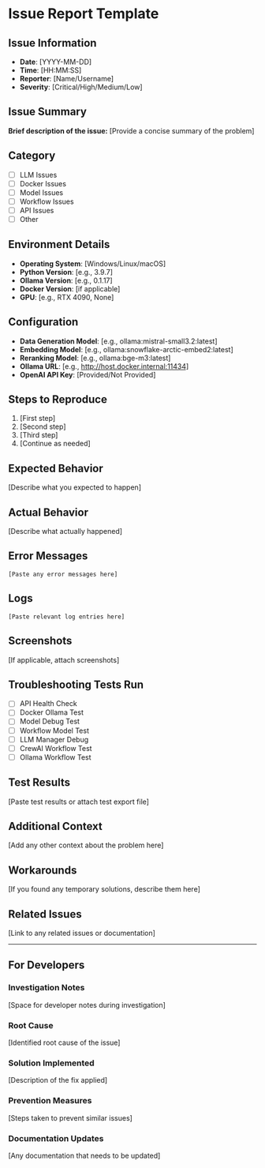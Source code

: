 # Issue Report Template

## Issue Information
- **Date**: [YYYY-MM-DD]
- **Time**: [HH:MM:SS]
- **Reporter**: [Name/Username]
- **Severity**: [Critical/High/Medium/Low]

## Issue Summary
**Brief description of the issue:**
[Provide a concise summary of the problem]

## Category
- [ ] LLM Issues
- [ ] Docker Issues
- [ ] Model Issues
- [ ] Workflow Issues
- [ ] API Issues
- [ ] Other

## Environment Details
- **Operating System**: [Windows/Linux/macOS]
- **Python Version**: [e.g., 3.9.7]
- **Ollama Version**: [e.g., 0.1.17]
- **Docker Version**: [if applicable]
- **GPU**: [e.g., RTX 4090, None]

## Configuration
- **Data Generation Model**: [e.g., ollama:mistral-small3.2:latest]
- **Embedding Model**: [e.g., ollama:snowflake-arctic-embed2:latest]
- **Reranking Model**: [e.g., ollama:bge-m3:latest]
- **Ollama URL**: [e.g., http://host.docker.internal:11434]
- **OpenAI API Key**: [Provided/Not Provided]

## Steps to Reproduce
1. [First step]
2. [Second step]
3. [Third step]
4. [Continue as needed]

## Expected Behavior
[Describe what you expected to happen]

## Actual Behavior
[Describe what actually happened]

## Error Messages
```
[Paste any error messages here]
```

## Logs
```
[Paste relevant log entries here]
```

## Screenshots
[If applicable, attach screenshots]

## Troubleshooting Tests Run
- [ ] API Health Check
- [ ] Docker Ollama Test
- [ ] Model Debug Test
- [ ] Workflow Model Test
- [ ] LLM Manager Debug
- [ ] CrewAI Workflow Test
- [ ] Ollama Workflow Test

## Test Results
[Paste test results or attach test export file]

## Additional Context
[Add any other context about the problem here]

## Workarounds
[If you found any temporary solutions, describe them here]

## Related Issues
[Link to any related issues or documentation]

---

## For Developers

### Investigation Notes
[Space for developer notes during investigation]

### Root Cause
[Identified root cause of the issue]

### Solution Implemented
[Description of the fix applied]

### Prevention Measures
[Steps taken to prevent similar issues]

### Documentation Updates
[Any documentation that needs to be updated]
